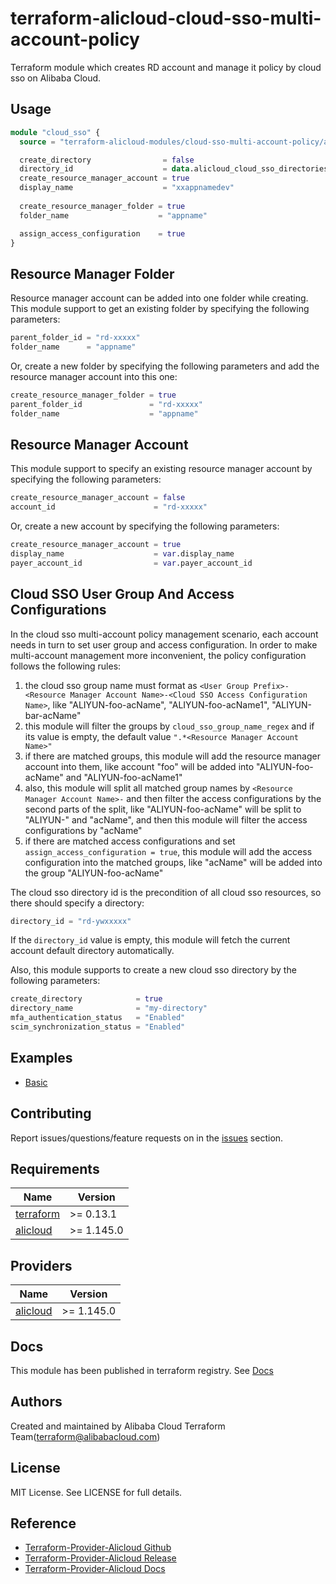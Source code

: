 # terraform-alicloud-cloud-sso-multi-account-policy

Terraform module which creates RD account and manage it policy by cloud sso on Alibaba Cloud.

## Usage

```terraform
module "cloud_sso" {
  source = "terraform-alicloud-modules/cloud-sso-multi-account-policy/alicloud"

  create_directory                = false
  directory_id                    = data.alicloud_cloud_sso_directories.default.ids.0
  create_resource_manager_account = true
  display_name                    = "xxappnamedev"
  
  create_resource_manager_folder = true
  folder_name                    = "appname"

  assign_access_configuration    = true
}
```

## Resource Manager Folder

Resource manager account can be added into one folder while creating. This module support to get an existing folder by 
specifying the following parameters:

```terraform
parent_folder_id = "rd-xxxxx"
folder_name      = "appname"
```

Or, create a new folder by specifying the following parameters and add the resource manager account into this one:

```terraform
create_resource_manager_folder = true
parent_folder_id               = "rd-xxxxx"
folder_name                    = "appname"
```

## Resource Manager Account

This module support to specify an existing resource manager account by specifying the following parameters:

```terraform
create_resource_manager_account = false
account_id                      = "rd-xxxxx"
```

Or, create a new account by specifying the following parameters:

```terraform
create_resource_manager_account = true
display_name                    = var.display_name
payer_account_id                = var.payer_account_id
```

## Cloud SSO User Group And Access Configurations

In the cloud sso multi-account policy management scenario, each account needs in turn to set user group and access configuration.
In order to make multi-account management more inconvenient, the policy configuration follows the following rules:

1. the cloud sso group name must format as `<User Group Prefix>-<Resource Manager Account Name>-<Cloud SSO Access Configuration Name>`,
   like "ALIYUN-foo-acName", "ALIYUN-foo-acName1", "ALIYUN-bar-acName"
2. this module will filter the groups by `cloud_sso_group_name_regex` and if its value is empty, the default value `".*<Resource Manager Account Name>"`
3. if there are matched groups, this module will add the resource manager account into them, like account "foo" will be added into "ALIYUN-foo-acName" and "ALIYUN-foo-acName1"
4. also, this module will split all matched group names by `<Resource Manager Account Name>-` and then filter the access configurations by the second parts of the split,
   like "ALIYUN-foo-acName" will be split to "ALIYUN-" and "acName", and then this module will filter the access configurations by "acName"
5. if there are matched access configurations and set `assign_access_configuration = true`, this module will add the access configuration into the matched groups,
   like "acName" will be added into the group "ALIYUN-foo-acName"

The cloud sso directory id is the precondition of all cloud sso resources, so there should specify a directory:

```terraform
directory_id = "rd-ywxxxxx"
```

If the `directory_id` value is empty, this module will fetch the current account default directory automatically.

Also, this module supports to create a new cloud sso directory by the following parameters:

```terraform
create_directory            = true
directory_name              = "my-directory"
mfa_authentication_status   = "Enabled"
scim_synchronization_status = "Enabled"
```

## Examples

- [Basic](https://github.com/terraform-alicloud-modules/terraform-alicloud-cloud-sso-multi-account-policy/tree/master/examples/basic)

## Contributing

Report issues/questions/feature requests on in the [issues](https://github.com/terraform-alicloud-modules/terraform-alicloud-cloud-sso-multi-account-policy/issues/new) section.

<!-- BEGINNING OF PRE-COMMIT-TERRAFORM DOCS HOOK -->
## Requirements

| Name | Version |
|------|---------|
| <a name="requirement_terraform"></a> [terraform](#requirement\_terraform) | >= 0.13.1 |
| <a name="requirement_alicloud"></a> [alicloud](#requirement\_alicloud) | >= 1.145.0 |

## Providers

| Name | Version |
|------|---------|
| <a name="provider_alicloud"></a> [alicloud](#provider\_alicloud) | >= 1.145.0

## Docs

This module has been published in terraform registry. See [Docs](https://registry.terraform.io/modules/terraform-alicloud-modules/cloud-sso-multi-account-policy/alicloud/latest)

Authors
-------
Created and maintained by Alibaba Cloud Terraform Team(terraform@alibabacloud.com)

License
----
MIT License. See LICENSE for full details.

Reference
---------
* [Terraform-Provider-Alicloud Github](https://github.com/aliyun/terraform-provider-alicloud)
* [Terraform-Provider-Alicloud Release](https://releases.hashicorp.com/terraform-provider-alicloud/)
* [Terraform-Provider-Alicloud Docs](https://registry.terraform.io/providers/aliyun/alicloud/latest/docs)

